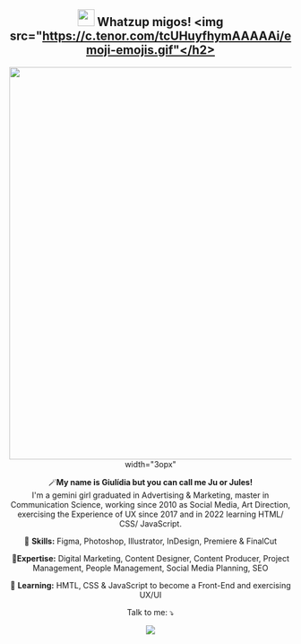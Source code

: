 
<span align="center">


## <img src="https://c.tenor.com/tcUHuyfhymAAAAAi/emoji-emojis.gif" width="30px"> Whatzup migos! <img src="https://c.tenor.com/tcUHuyfhymAAAAAi/emoji-emojis.gif"</h2>


<div align="center">
<img src="https://user-images.githubusercontent.com/100308775/169810599-5fea08b8-53c0-4152-9298-4b75d18a0241.png" width="700px" />
width="3opx"
</div>


<p align="center">
  🪄<strong>My name is Giulídia but you can call me Ju or Jules!</strong>  <br> I'm a gemini girl graduated in Advertising & Marketing, master in Communication Science, working since 2010 as Social Media, Art Direction, exercising the Experience of UX since 2017  and in 2022 learning HTML/ CSS/ JavaScript. 

</p>

<p align="center">
  💼 <strong>Skills:</strong> Figma, Photoshop, Illustrator, InDesign, Premiere & FinalCut 
  <p align="center">
🥇<strong>Expertise:</strong> Digital Marketing, Content Designer, Content Producer, Project Management, People Management, Social Media Planning, SEO</p>
<p align="center">
  📒 <strong>Learning:</strong> HMTL, CSS & JavaScript to become a Front-End and exercising UX/UI</p>

<p align="center">
    
<p align="center">
  Talk to me: ⤵️
</p>

<p align="center"> 
  <a href="https://www.linkedin.com/in/giulidia/" alt="Linkedin">
  <img src="https://img.shields.io/badge/-Linkedin-0e76a8?style=for-the-badge&logo=Linkedin&logoColor=white&link=https://www.linkedin.com/in/keidsonroby/" /></a>
</p>  


